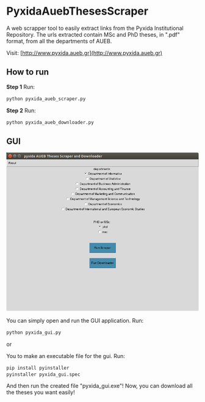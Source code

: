 # PyxidaAuebThesesScraper
A web scrapper tool to easily extract links from the Pyxida Institutional Repository. The urls extracted contain MSc and PhD theses, in ".pdf" format, from all the departments of AUEB.

Visit:
[http://www.pyxida.aueb.gr](http://www.pyxida.aueb.gr)


## How to run


**Step 1**
Run:
```bash
python pyxida_aueb_scraper.py
```

**Step 2**
Run:
```bash
python pyxida_aueb_downloader.py
```

## GUI

![screenshot](screenshot.png)

You can simply open and run the GUI application.
Run:
```bash
python pyxida_gui.py
```

or

You to make an executable file for the gui. Run:
```bash
pip install pyinstaller
pyinstaller pyxida_gui.spec
```
And then run the created file "pyxida_gui.exe"!
Now, you can download all the theses you want easily!
